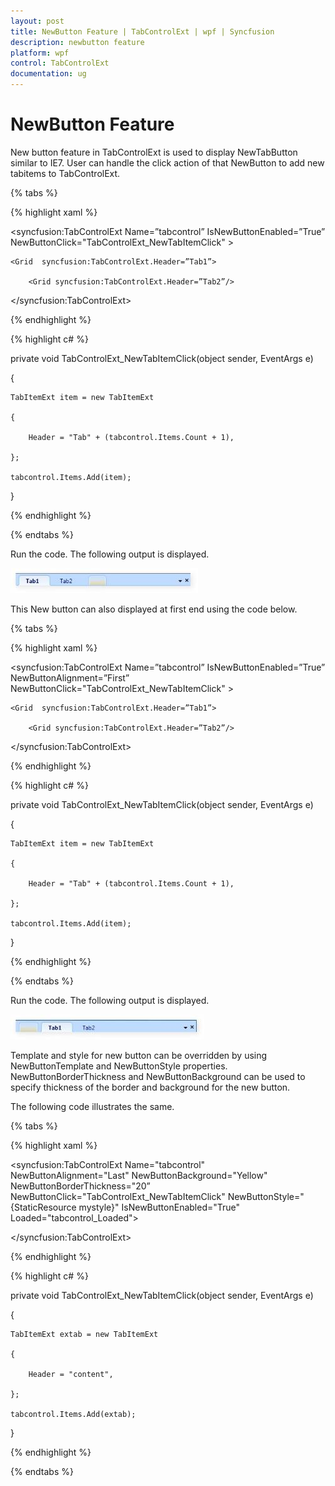 ```yaml
---
layout: post
title: NewButton Feature | TabControlExt | wpf | Syncfusion
description: newbutton feature
platform: wpf
control: TabControlExt
documentation: ug
---
```


# NewButton Feature

New button feature in TabControlExt is used to display NewTabButton similar to IE7. User can handle the click action of that NewButton to add new tabitems to TabControlExt.

{% tabs %}

{% highlight xaml %}

<syncfusion:TabControlExt  Name=”tabcontrol” IsNewButtonEnabled=”True” NewButtonClick="TabControlExt_NewTabItemClick" >

    <Grid  syncfusion:TabControlExt.Header=”Tab1”>

        <Grid syncfusion:TabControlExt.Header=”Tab2”/>

</syncfusion:TabControlExt>

{% endhighlight %}

{% highlight c# %}

private void TabControlExt_NewTabItemClick(object sender, EventArgs e)

{

    TabItemExt item = new TabItemExt

    {

        Header = "Tab" + (tabcontrol.Items.Count + 1),

    };

    tabcontrol.Items.Add(item);

}

{% endhighlight %}

{% endtabs %}



Run the code. The following output is displayed.

![](NewButton-Feature_images/NewButton-Feature_img1.jpeg)


This New button can also displayed at first end using the code below.

{% tabs %}

{% highlight xaml %}

<syncfusion:TabControlExt  Name=”tabcontrol” IsNewButtonEnabled=”True” NewButtonAlignment=”First”  NewButtonClick="TabControlExt_NewTabItemClick" >

    <Grid  syncfusion:TabControlExt.Header=”Tab1”>

        <Grid syncfusion:TabControlExt.Header=”Tab2”/>

</syncfusion:TabControlExt>

{% endhighlight %}

{% highlight c# %}

private void TabControlExt_NewTabItemClick(object sender, EventArgs e)

{

    TabItemExt item = new TabItemExt

    {

        Header = "Tab" + (tabcontrol.Items.Count + 1),

    };

    tabcontrol.Items.Add(item);

}

{% endhighlight %}

{% endtabs %}



Run the code. The following output is displayed.

![](NewButton-Feature_images/NewButton-Feature_img2.jpeg)

Template and style for new button can be overridden by using NewButtonTemplate and NewButtonStyle properties.  NewButtonBorderThickness and NewButtonBackground can be used to specify thickness of the border and background for the new button.

The following code illustrates the same.


{% tabs %}

{% highlight xaml %}

<syncfusion:TabControlExt Name="tabcontrol" NewButtonAlignment="Last" NewButtonBackground="Yellow" NewButtonBorderThickness="20” NewButtonClick="TabControlExt_NewTabItemClick" NewButtonStyle="{StaticResource mystyle}" IsNewButtonEnabled="True" Loaded="tabcontrol_Loaded">

</syncfusion:TabControlExt>

{% endhighlight %}

{% highlight c# %}

private void TabControlExt_NewTabItemClick(object sender, EventArgs e)

{

    TabItemExt extab = new TabItemExt

    {

        Header = "content",

    };

    tabcontrol.Items.Add(extab);

}

{% endhighlight %}

{% endtabs %}



